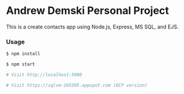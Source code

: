 # Andrew Demski Personal Project

This is a create contacts app using Node.js, Express, MS SQL, and EJS.

### Usage

```sh
$ npm install
```

```sh
$ npm start

# Visit http://localhost:5000

# Visit https://sqlvm-265305.appspot.com (GCP version)
```

